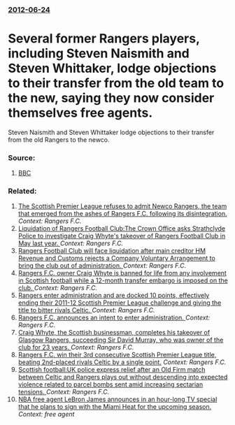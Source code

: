 ### [2012-06-24](/news/2012/06/24/index.md)

# Several former Rangers players, including Steven Naismith and Steven Whittaker, lodge objections to their transfer from the old team to the new, saying they now consider themselves free agents. 

Steven Naismith and Steven Whittaker lodge objections to their transfer from the old Rangers to the newco.


### Source:

1. [BBC](http://www.bbc.co.uk/sport/0/football/18560798)

### Related:

1. [The Scottish Premier League refuses to admit Newco Rangers, the team that emerged from the ashes of Rangers F.C. following its disintegration. ](/news/2012/07/4/the-scottish-premier-league-refuses-to-admit-newco-rangers-the-team-that-emerged-from-the-ashes-of-rangers-f-c-following-its-disintegratio.md) _Context: Rangers F.C._
2. [Liquidation of Rangers Football Club:The Crown Office asks Strathclyde Police to investigate Craig Whyte's takeover of Rangers Football Club in May last year. ](/news/2012/06/25/liquidation-of-rangers-football-club-pthe-crown-office-asks-strathclyde-police-to-investigate-craig-whyte-s-takeover-of-rangers-football-clu.md) _Context: Rangers F.C._
3. [Rangers Football Club will face liquidation after main creditor HM Revenue and Customs rejects a Company Voluntary Arrangement to bring the club out of administration. ](/news/2012/06/12/rangers-football-club-will-face-liquidation-after-main-creditor-hm-revenue-and-customs-rejects-a-company-voluntary-arrangement-to-bring-the.md) _Context: Rangers F.C._
4. [Rangers F.C. owner Craig Whyte is banned for life from any involvement in Scottish football while a 12-month transfer embargo is imposed on the club. ](/news/2012/04/23/rangers-f-c-owner-craig-whyte-is-banned-for-life-from-any-involvement-in-scottish-football-while-a-12-month-transfer-embargo-is-imposed-on.md) _Context: Rangers F.C._
5. [Rangers enter administration and are docked 10 points, effectively ending their 2011-12 Scottish Premier League challenge and giving the title to bitter rivals Celtic. ](/news/2012/02/14/rangers-enter-administration-and-are-docked-10-points-effectively-ending-their-2011a12-scottish-premier-league-challenge-and-giving-the-t.md) _Context: Rangers F.C._
6. [Rangers F.C. announces an intent to enter administration. ](/news/2012/02/13/rangers-f-c-announces-an-intent-to-enter-administration.md) _Context: Rangers F.C._
7. [Craig Whyte, the Scottish businessman, completes his takeover of Glasgow Rangers, succeeding Sir David Murray, who was owner of the club for 23 years. ](/news/2011/05/6/craig-whyte-the-scottish-businessman-completes-his-takeover-of-glasgow-rangers-succeeding-sir-david-murray-who-was-owner-of-the-club-for.md) _Context: Rangers F.C._
8. [Rangers F.C. win their 3rd consecutive Scottish Premier League title, beating 2nd-placed rivals Celtic by a single point.](/news/2011/05/15/rangers-f-c-win-their-3rd-consecutive-scottish-premier-league-title-beating-2nd-placed-rivals-celtic-by-a-single-point.md) _Context: Rangers F.C._
9. [Scottish football:UK police express relief after an Old Firm match between Celtic and Rangers plays out without descending into expected violence related to parcel bombs sent amid increasing sectarian tensions. ](/news/2011/04/24/scottish-football-puk-police-express-relief-after-an-old-firm-match-between-celtic-and-rangers-plays-out-without-descending-into-expected-vi.md) _Context: Rangers F.C._
10. [NBA free agent LeBron James announces in an hour-long TV special that he plans to sign with the Miami Heat for the upcoming season. ](/news/2010/07/8/nba-free-agent-lebron-james-announces-in-an-hour-long-tv-special-that-he-plans-to-sign-with-the-miami-heat-for-the-upcoming-season.md) _Context: free agent_
